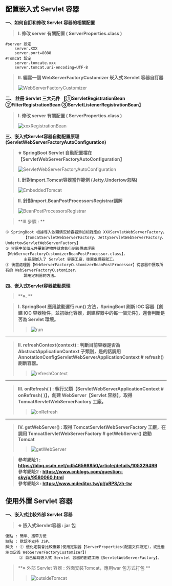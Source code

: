 ## 配置嵌入式 Servlet 容器


**一、如何自訂和修改 Servlet 容器的相關配置**
>**Ⅰ. 修改 server 有關配置 ( ServerProperties.class )**
>>
    #server 設定
        server.XXX
        server.port=8088
    #Tomcat 設定
        server.tomcate.xxx
        server.tomcat.uri-encoding=UTF-8

>**Ⅱ. 編寫一個 WebServerFactoryCustomizer 崁入式 Servlet 容器自訂器**
>
>![WebServerFactoryCustomizer](../resources/static/note/WebServerFactoryCustomizer.png)

**二、 註冊 Servlet 三大元件 【①ServletRegistrationBean ②FilterRegistrationBean ③ServletListenerRegistrationBean】**
>**Ⅰ. 修改 server 有關配置 ( ServerProperties.class )**
>
>![xxxRegistrationBean](../resources/static/note/xxxRegistrationBean.png)

**三、嵌入式Servlet容器自動配置原理 (ServletWebServerFactoryAutoConfiguration)**
>**※ SpringBoot Servlet 自動配置檔在【ServletWebServerFactoryAutoConfiguration】**
>
>![ServletWebServerFactoryAutoConfiguration](../resources/static/note/ServletWebServerFactoryAutoConfiguration.png)

>**Ⅰ. 針對import.Tomcat容器當作範例 (Jetty.Undertow忽略)**
>
>![EmbeddedTomcat](../resources/static/note/EmbeddedTomcat.png)

>**Ⅱ. 針對import.BeanPostProcessorsRegistrar講解**
>
>![BeanPostProcessorsRegistrar](../resources/static/note/BeanPostProcessorsRegistrar.png)

>**Ⅲ.步驟 : **
>>>
    ① SpringBoot 根據導入依賴情況給容器添加相對應的 XXXServletWebServerFactory，
            【TomcatServletWebServerFactory、JettyServletWebServerFactory、UndertowServletWebServerFactory】
    ② 容器中某個元件要創建物件就會執行到後置處理器 【WebServerFactoryCustomizerBeanPostProcessor.class】，
            主要是嵌入了 Servlet 容器工廠，後置處理器就工。
    ③ 後置處理器【WebServerFactoryCustomizerBeanPostProcessor】從容器中獲取所有的 WebServerFactoryCustomizer，
            調用定制器的方法。

**四、嵌入式Servlet容器啟動原理** 

>**※. **

>**Ⅰ. SpringBoot 應用啟動運行 run() 方法，SpringBoot 刷新 IOC 容器【創建 IOC 容器物件，並初始化容器，創建容器中的每一個元件】，還會判斷是否為 Servlet 環境。**
>
>>![run](../resources/static/note/run.png)
>
***
>**Ⅱ. refreshContext(context) : 判斷目前容器是否為 AbstractApplicationContext 子類別，是的話調用 AnnotationConfigServletWebServerApplicationContext # refresh()刷新容器。**
>
>>![refreshContext](../resources/static/note/refreshContext.png)
>
***
>**Ⅲ. onRefresh( ) : 執行父類【ServletWebServerApplicationContext # onRefresh( )】，創建 WebServer【Servlet 容器】，取得 TomcatServletWebServerFactory 工廠。**
>
>>![onRefresh](../resources/static/note/onRefresh.png)
>
***
>**Ⅳ. getWebServer() : 取得 TomcatServletWebServerFactory 工廠，在調用 TomcatServletWebServerFactory # getWebServer() 啟動 Tomcat**
>
>>![getWebServer](../resources/static/note/getWebServer.png)


>**參考網址1 : https://blog.csdn.net/cd546566850/article/details/105329499**  
>**參考網址2 : https://www.cnblogs.com/question-sky/p/9580060.html**  
>**參考網址3 : https://www.mdeditor.tw/pl/pRPS/zh-tw**  


## 使用外置 Servlet 容器

**一、嵌入式比較外部 Servlet 容器** 
>**※ 嵌入式Servlet容器 : jar 包**
>>
    優點 : 簡單、攜帶方便
    缺點 : 默認不支持 JSP。
    解決 : ① 優化定製會比較複雜(使用定製器【ServerProperties(配置文件設定)，或是繼承自定義 WebServerFactoryCustomizer】)
          ② 自己編寫嵌入式 Servlet 容器的創建工廠【ServletWebServerFactory】。

>**※ 外部 Servlet 容器 : 外面安裝Tomcat，應用war 包方式打包 **
>>
>>![outsideTomcat](../resources/static/note/outsideTomcat.png)
